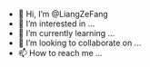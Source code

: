 - 👋 Hi, I’m @LiangZeFang
- 👀 I’m interested in ...
- 🌱 I’m currently learning ...
- 💞️ I’m looking to collaborate on ...
- 📫 How to reach me ...

<!---
LiangZeFang/LiangZeFang is a ✨ special ✨ repository because its `README.md` (this file) appears on your GitHub profile.
You can click the Preview link to take a look at your changes.
--->
